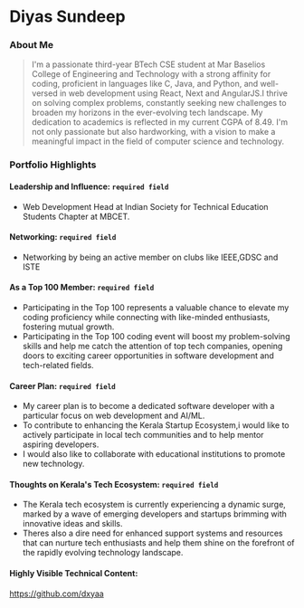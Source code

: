 # Diyas Sundeep

### About Me

> I'm a passionate third-year BTech CSE student at Mar Baselios College of Engineering and Technology with a strong affinity for coding, proficient in languages like C, Java, and Python, 
and well-versed in web development using React, Next and AngularJS.I thrive on solving complex problems, constantly seeking new challenges to broaden 
my horizons in the ever-evolving tech landscape. My dedication to academics is reflected in my current CGPA of 8.49. I'm not only passionate but also hardworking, with a vision to make a meaningful impact
in the field of computer science and technology.


### Portfolio Highlights



#### Leadership and Influence: `required field`

- Web Development Head at Indian Society for Technical Education Students Chapter at MBCET.

#### Networking: `required field`

- Networking by being an active member on clubs like IEEE,GDSC and ISTE

#### As a Top 100 Member: `required field`

- Participating in the Top 100 represents a valuable chance to elevate my coding proficiency while connecting with like-minded enthusiasts, fostering mutual growth. 
- Participating in the Top 100 coding event will boost my problem-solving skills and help me catch the attention of top tech companies,
  opening doors to exciting career opportunities in software development and tech-related fields. 
#### Career Plan: `required field`

- My career plan is to become a dedicated software developer with a particular focus on web development and AI/ML.
- To contribute to enhancing the Kerala Startup Ecosystem,i would like to actively participate in local tech communities and to help mentor aspiring developers.
- I would also like to collaborate with educational institutions to promote new technology.

#### Thoughts on Kerala's Tech Ecosystem: `required field`

- The Kerala tech ecosystem is currently experiencing a dynamic surge, marked by a wave of emerging developers and startups brimming with innovative ideas and skills.
- Theres also a dire need for enhanced support systems and resources that can nurture tech enthusiasts and help them shine on the forefront of the rapidly evolving technology landscape. 

#### Highly Visible Technical Content:

https://github.com/dxyaa




